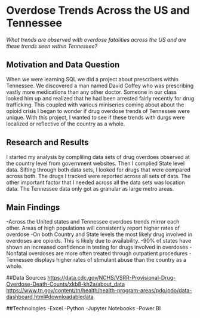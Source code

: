 # Overdose Trends Across the US and Tennessee
*What trends are observed with overdose fatalities across the US and are these trends seen within Tennessee?*
## Motivation and Data Question

When we were learning SQL we did a project about prescribers within Tennessee. We discovered a man named David Coffey who was prescribing vastly more medications than any other doctor. Someone in our class looked him up and realized that he had been arrested fairly recently for drug trafficking. This coupled with various miniseries coming about about the opioid crisis I began to wonder if drug overdose trends of Tennessee were unique. With this project, I wanted to see if these trends with durgs were localized or reflective of the country as a whole.

## Research and Results
I started my analysis by compliling data sets of drug overdoes observed at the country level from government websites. Then I complied State level data. Sifting through both data sets, I looked for drugs that were compared across both. The drugs I tracked were reported across all sets of data. The other important factor that I needed across all the data sets was location data. The Tennessee data only got as granular as large metro areas.

## Main Findings
-Across the United states and Tennessee overdoes trends mirror each other. Areas of high populations will consistently report higher rates of overdose
-On both Country and State levels the most likely drug involved in overdoses are opioids. This is likely due to availability.
-90% of states have shown an increased confidence in testing for drugs involved in overdoses
-Nonfatal overdoses are more often treated through outpatient procedures
-Tennessee displays higher rates of stimulant abuse than the country as a whole.

##Data Sources
https://data.cdc.gov/NCHS/VSRR-Provisional-Drug-Overdose-Death-Counts/xkb8-kh2a/about_data
https://www.tn.gov/content/tn/health/health-program-areas/pdo/pdo/data-dashboard.html#downloadabledata

##Technologies
-Excel
-Python
-Jupyter Notebooks
-Power BI

